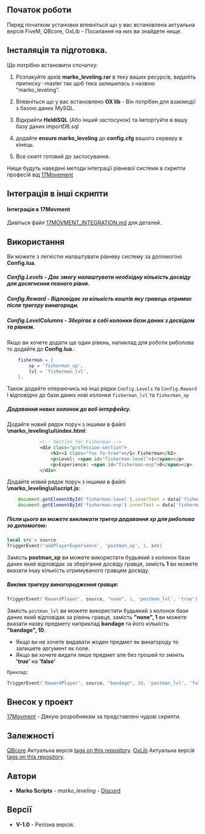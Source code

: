 ## Початок роботи

Перед початком установки впевніться що у вас встановлена актуальна версія FiveM, QBcore, OxLib - Посилання на них ви знайдете нище.

## Інсталяція та підготовка.

Що потрібно встановити спочатку:

1. Розпакуйте архів **marko_leveling.rar** в теку ваших ресурсів, видаліть приписку -master так щоб тека залишилась з назвою "marko_leveling".

2. Впевніться що у вас встановлено **OX lib** - Він потрібен для взаємодії з базою даних MySQL.

3. Відкрийти **HeldiSQL** (Або інший застосунок) та імпортуйте в вашу базу даних importDB.sql

4. додайте **ensure marko_leveling** до **config.cfg** вашого серверу в кінець.

5. Все скипт готовий до застосування.

Нище будуть наведені методи інтеграції рівневої системи в скрипти професій від [17Movement](https://discord.gg/wjZe8cKf)


## Інтеграція в інші скрипти

#### Інтеграція в 17Movment
Дивіться файл [17MOVMENT_INTEGRATION.md](17MOVMENT_INTEGRATION.md) для деталей.


## Використання

Ви можете з легкістю налаштувати рівневу систему за допомогою **Config.lua**.

##### **Config.Levels** - Дає змогу налаштувати необхідну кількість досвіду для досягнення певного рівня.

##### **Config.Reward** - Відповідає за кількість коштів яку гравець отримає після тригеру винагороди.

##### **Config.LevelColumns** - Зберігає в собі колонки бази даних з досвідом та рівнем.
Якщо ви хочете додати ще один рівень, напиклад для роботи риболова то додайте до **Config.lua**.:
```lua
    fisherman = {
        xp = 'fisherman_xp',
        lvl = 'fisherman_lvl',
    },
```

Також додайте операючись на інші рядки `Config.Levels` та `Config.Reward`
І відповідно до бази даних нові колонки `fisherman_lvl` та `fisherman_xp`

##### Додавання нових колонок до веб інтерфейсу.

Додайте новий рядок поруч з іншими в файлі **\marko_leveling\ui\index.html**:

```html
            <!-- Section for Fisherman -->
            <div class="profession-section">
                <h2><i class="fas fa-tree"></i> Fisherman</h2>
                <p>Level: <span id="fisherman-level">1</span></p>
                <p>Experience: <span id="fisherman-exp">0</span></p>
            </div>
```

Додайте новий рядок поруч з іншими в файлі **\marko_leveling\ui\script.js**:
```js
    document.getElementById('fisherman-level').innerText = data['fisherman_lvl'] || "0";
    document.getElementById('fisherman-exp').innerText = data['fisherman_xp'] || "0";
```

##### Після цього ви можете викликати тригер додавання **xp** для риболова зо допомогою:

```lua
local src = source
TriggerEvent('addPlayerExperience', 'postman_xp', 1, src)
```

Замість **postman_xp** ви можете використати будьякий з колонок бази даних який відповідає за зберігання досвіду гравця, замість **1** ви можете вказати іншу кількість отримуваного гравцем досвіду.

##### Виклик тригеру винагородження гравця:

```lua
TriggerEvent('RewardPlayer', source, "none", 1, 'postman_lvl', 'true')
```

Замість `postman_lvl` ви можете використати будьякий з колонок бази даних який відповідає за рівень гравця, замість **"none", 1** ви можете вказати назву предмету наприклад **bandage** та його кількість **"bandage", 10**.
- Якщо ви не хочете видавати жоден предмет як винагороду то залишете аргумент як none.
- Якщо ви хочете видати лише предмет але без грошей то змініть **'true'** на **'false'**

`Приклад:`
```lua
TriggerEvent('RewardPlayer', source, "bandage", 10, 'postman_lvl', 'false')
```

## Внесок у проект

[17Movment](https://discord.gg/wjZe8cKf) - Дякую розробникам за представлені чудові скрипти.


## Залежності

[QBcore](http://semver.org/) Актуальна версія [tags on this repository](https://github.com/qbcore-framework/qb-core).
[OxLib](http://semver.org/) Актуальна версія [tags on this repository](https://github.com/overextended/ox_lib).


## Автори

* **Marko Scripts** - *marko_leveling* - [Discord](https://discord.gg/ptUTdGWtjX)





























## Версії

* **V-1.0** - Релізна версія.
